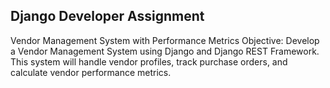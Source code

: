 ## Django Developer Assignment
Vendor Management System with Performance Metrics
Objective:
Develop a Vendor Management System using Django and Django REST Framework. This
system will handle vendor profiles, track purchase orders, and calculate vendor performance
metrics.

#

